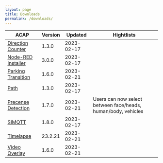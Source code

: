 ```yaml
---
layout: page
title: Downloads
permalink: /downloads/
---
```


|ACAP | Version| Updated | Hightlists|
|------------------------ |---------- |------------ |-------------------------- |
|[Direction Counter](https://acap.juhlin.me/package/directioncounter) |1.3.0 |2023-02-17 | |
|[Node-RED Installer](https://acap.juhlin.me/package/Nodered) |3.0.0 |2023-02-17 | |
|[Parking Transition](https://acap.juhlin.me/package/parking) |1.6.0 |2023-02-21 | |
|[Path](https://acap.juhlin.me/package/path) |1.3.0 |2023-02-17 | |
|[Precense Detection](https://acap.juhlin.me/package/presence) |1.7.0 |2023-02-21 | Users can now select between face/heads, human/body, vehicles|
|[SIMQTT](https://acap.juhlin.me/package/simqtt) |1.8.0 |2023-02-17 | 
|[Timelapse](https://acap.juhlin.me/package/timelapseme) |23.2.21 |2023-02-21 | |
|[Video Overlay](https://acap.juhlin.me/package/xoverlay) |1.6.0 |2023-02-21 | |
